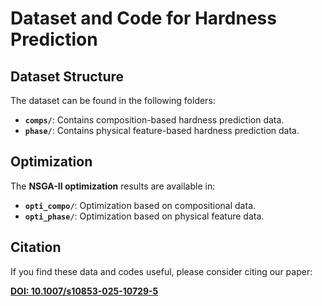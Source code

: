 # Dataset and Code for Hardness Prediction

## Dataset Structure
The dataset can be found in the following folders:

- **`comps/`**: Contains composition-based hardness prediction data.  
- **`phase/`**: Contains physical feature-based hardness prediction data.  

## Optimization  
The **NSGA-II optimization** results are available in:  

- **`opti_compo/`**: Optimization based on compositional data.  
- **`opti_phase/`**: Optimization based on physical feature data.  

## Citation  
If you find these data and codes useful, please consider citing our paper:  

**[DOI: 10.1007/s10853-025-10729-5](https://doi.org/10.1007/s10853-025-10729-5)**  
